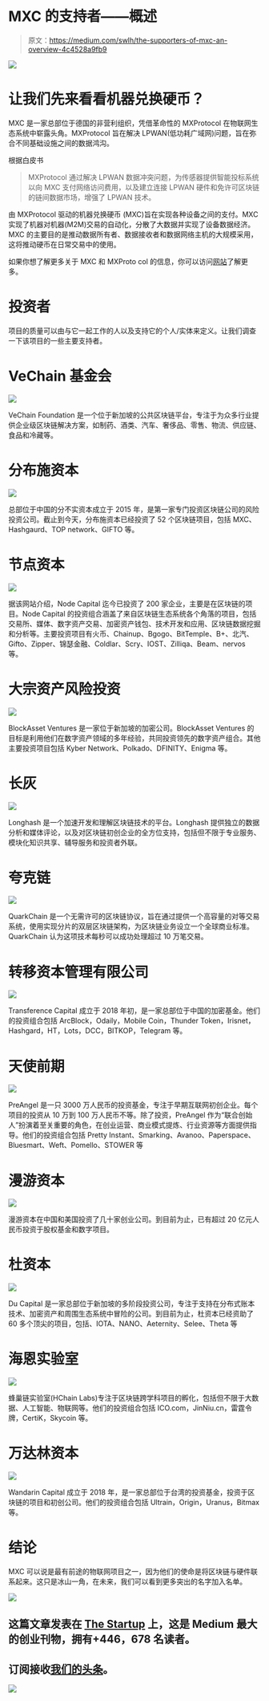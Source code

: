 # MXC 的支持者——概述

> 原文：<https://medium.com/swlh/the-supporters-of-mxc-an-overview-4c4528a9fb9>

![](img/f41dad38acfdaafaac840ed017f8be96.png)

# 让我们先来看看机器兑换硬币？

MXC 是一家总部位于德国的非营利组织，凭借革命性的 MXProtocol 在物联网生态系统中崭露头角。MXProtocol 旨在解决 LPWAN(低功耗广域网)问题，旨在弥合不同基础设施之间的数据鸿沟。

根据白皮书

> MXProtocol 通过解决 LPWAN 数据冲突问题，为传感器提供智能投标系统以向 MXC 支付网络访问费用，以及建立连接 LPWAN 硬件和免许可区块链的链间数据市场，增强了 LPWAN 技术。

由 MXProtocol 驱动的机器兑换硬币 (MXC)旨在实现各种设备之间的支付。MXC 实现了机器对机器(M2M)交易的自动化，分散了大数据并实现了设备数据经济。MXC 的主要目的是推动数据所有者、数据接收者和数据网络主机的大规模采用，这将推动硬币在日常交易中的使用。

如果你想了解更多关于 MXC 和 MXProto col 的信息，你可以访问[网站](https://www.mxc.org)了解更多。

# 投资者

项目的质量可以由与它一起工作的人以及支持它的个人/实体来定义。让我们调查一下该项目的一些主要支持者。

# VeChain 基金会

![](img/b2526c1c67ad77e923847fca66cba5eb.png)

VeChain Foundation 是一个位于新加坡的公共区块链平台，专注于为众多行业提供企业级区块链解决方案，如制药、酒类、汽车、奢侈品、零售、物流、供应链、食品和冷藏等。

# 分布施资本

![](img/0964f8d45112b70660dadc6ccbf4b472.png)

总部位于中国的分不实资本成立于 2015 年，是第一家专门投资区块链公司的风险投资公司。截止到今天，分布施资本已经投资了 52 个区块链项目，包括 MXC、Hashgaurd、TOP network、GIFTO 等。

# 节点资本

![](img/7709179f38d96838e73c8e52e8c268db.png)

据该网站介绍，Node Capital 迄今已投资了 200 家企业，主要是在区块链的项目。Node Capital 的投资组合涵盖了来自区块链生态系统各个角落的项目，包括交易所、媒体、数字资产交易、加密资产钱包、技术开发和应用、区块链数据挖掘和分析等。主要投资项目有火币、Chainup、Bgogo、BitTemple、B+、北汽、Gifto、Zipper、锦瑟金融、Coldlar、Scry、IOST、Zilliqa、Beam、nervos 等。

# 大宗资产风险投资

![](img/0a8dbd3ac26154833e785ce1c6670432.png)

BlockAsset Ventures 是一家位于新加坡的加密公司。BlockAsset Ventures 的目标是利用他们在数字资产领域的多年经验，共同投资领先的数字资产组合。其他主要投资项目包括 Kyber Network、Polkado、DFINITY、Enigma 等。

# 长灰

![](img/9071d3b942f35f09f316dc2c4be37cd2.png)

Longhash 是一个加速开发和理解区块链技术的平台。Longhash 提供独立的数据分析和媒体评论，以及对区块链初创企业的全方位支持，包括但不限于专业服务、模块化知识共享、辅导服务和投资者外联。

# 夸克链

![](img/b188893d6c7070d0009b9d7ebbb6a7b1.png)

QuarkChain 是一个无需许可的区块链协议，旨在通过提供一个高容量的对等交易系统，使用实现分片的双层区块链架构，为区块链业务设立一个全球商业标准。QuarkChain 认为这项技术每秒可以成功处理超过 10 万笔交易。

# 转移资本管理有限公司

![](img/89ebbd35637fa8aa6a2f62a0d9a575b2.png)

Transference Capital 成立于 2018 年初，是一家总部位于中国的加密基金。他们的投资组合包括 ArcBlock，Odaily，Mobile Coin，Thunder Token，Irisnet，Hashgard，HT，Lots，DCC，BITKOP，Telegram 等。

# 天使前期

![](img/3a80e2554466980d39d0b27acbe6fee7.png)

PreAngel 是一只 3000 万人民币的投资基金，专注于早期互联网初创企业。每个项目的投资从 10 万到 100 万人民币不等。除了投资，PreAngel 作为“联合创始人”扮演着至关重要的角色，在创业运营、商业模式提炼、行业资源等方面提供指导。他们的投资组合包括 Pretty Instant、Smarking、Avanoo、Paperspace、Bluesmart、Weft、Pomello、STOWER 等

# 漫游资本

![](img/dc505fcb89a1a01745d0e179abb84cee.png)

漫游资本在中国和美国投资了几十家创业公司。到目前为止，已有超过 20 亿元人民币投资于股权基金和数字项目。

# 杜资本

![](img/39b56a18c6f43547be6a4560f8ca62d9.png)

Du Capital 是一家总部位于新加坡的多阶段投资公司，专注于支持在分布式账本技术、加密资产和周围生态系统中冒险的公司。到目前为止，杜资本已经资助了 60 多个顶尖的项目，包括、IOTA、NANO、Aeternity、Selee、Theta 等

# 海恩实验室

![](img/a48ab46e3c88752aa94719b546fa43e8.png)

蜂巢链实验室(HChain Labs)专注于区块链跨学科项目的孵化，包括但不限于大数据、人工智能、物联网等。他们的投资组合包括 ICO.com，JinNiu.cn，雷霆令牌，CertiK，Skycoin 等。

# 万达林资本

![](img/4fe381ec7cf5d4aedc47a44f683824eb.png)

Wandarin Capital 成立于 2018 年，是一家总部位于台湾的投资基金，投资于区块链的项目和初创公司。他们的投资组合包括 Ultrain，Origin，Uranus，Bitmax 等。

# 结论

MXC 可以说是最有前途的物联网项目之一，因为他们的使命是将区块链与硬件联系起来。这只是冰山一角，在未来，我们可以看到更多突出的名字加入名单。

[![](img/308a8d84fb9b2fab43d66c117fcc4bb4.png)](https://medium.com/swlh)

## 这篇文章发表在 [The Startup](https://medium.com/swlh) 上，这是 Medium 最大的创业刊物，拥有+446，678 名读者。

## 订阅接收[我们的头条](https://growthsupply.com/the-startup-newsletter/)。

[![](img/b0164736ea17a63403e660de5dedf91a.png)](https://medium.com/swlh)